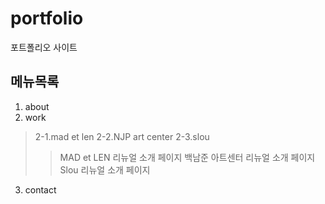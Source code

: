 # portfolio
포트폴리오 사이트

## 메뉴목록
1. about
2. work
>2-1.mad et len
>2-2.NJP art center
>2-3.slou
>>MAD et LEN 리뉴얼 소개 페이지
>>백남준 아트센터 리뉴얼 소개 페이지
>>Slou 리뉴얼 소개 페이지
3. contact
